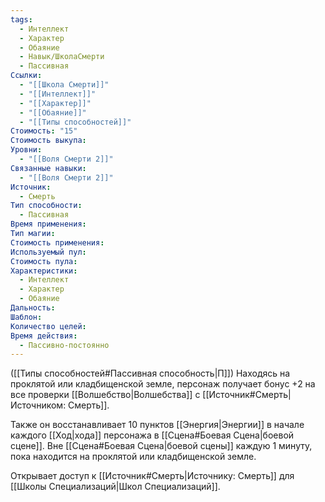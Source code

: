 ```yaml
---
tags:
  - Интеллект
  - Характер
  - Обаяние
  - Навык/ШколаСмерти
  - Пассивная
Ссылки:
  - "[[Школа Смерти]]"
  - "[[Интеллект]]"
  - "[[Характер]]"
  - "[[Обаяние]]"
  - "[[Типы способностей]]"
Стоимость: "15"
Стоимость выкупа: 
Уровни:
  - "[[Воля Смерти 2]]"
Связанные навыки:
  - "[[Воля Смерти 2]]"
Источник:
  - Смерть
Тип способности:
  - Пассивная
Время применения: 
Тип магии: 
Стоимость применения: 
Используемый пул: 
Стоимость пула: 
Характеристики:
  - Интеллект
  - Характер
  - Обаяние
Дальность: 
Шаблон: 
Количество целей: 
Время действия:
  - Пассивно-постоянно
---
```

([[Типы способностей#Пассивная способность|П]]) Находясь на проклятой или кладбищенской земле, персонаж получает бонус +2 на все проверки [[Волшебство|Волшебства]] с [[Источник#Смерть|Источником: Смерть]]. 

Также он восстанавливает 10 пунктов [[Энергия|Энергии]] в начале каждого [[Ход|хода]] персонажа в [[Сцена#Боевая Сцена|боевой сцене]]. Вне [[Сцена#Боевая Сцена|боевой сцены]] каждую 1 минуту, пока находится на проклятой или кладбищенской земле. 

Открывает доступ к [[Источник#Смерть|Источнику: Смерть]] для [[Школы Специализаций|Школ Специализаций]]. 